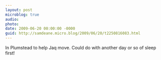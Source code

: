 ```yaml
---
layout: post
microblog: true
audio: 
photo: 
date: 2009-06-20 00:00:00 -0000
guid: http://samdeane.micro.blog/2009/06/20/t2250816083.html
---
```

In Plumstead to help Jaq move. Could do with another day or so of sleep first!
